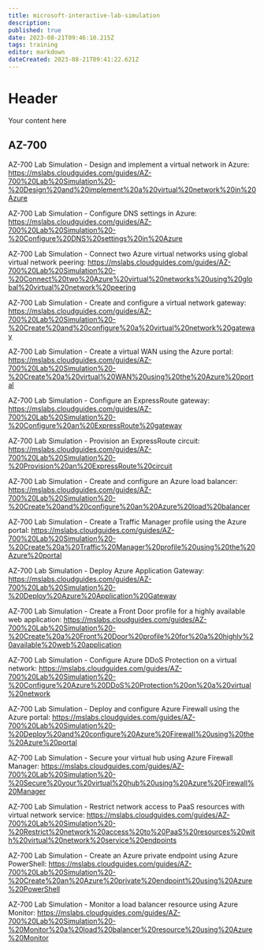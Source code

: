 ```yaml
---
title: microsoft-interactive-lab-simulation
description: 
published: true
date: 2023-08-21T09:46:10.215Z
tags: training
editor: markdown
dateCreated: 2023-08-21T09:41:22.621Z
---
```


# Header
Your content here

## AZ-700

AZ-700 Lab Simulation - Design and implement a virtual network in Azure:
https://mslabs.cloudguides.com/guides/AZ-700%20Lab%20Simulation%20-%20Design%20and%20implement%20a%20virtual%20network%20in%20Azure

AZ-700 Lab Simulation - Configure DNS settings in Azure:
https://mslabs.cloudguides.com/guides/AZ-700%20Lab%20Simulation%20-%20Configure%20DNS%20settings%20in%20Azure

AZ-700 Lab Simulation - Connect two Azure virtual networks using global virtual network peering:
https://mslabs.cloudguides.com/guides/AZ-700%20Lab%20Simulation%20-%20Connect%20two%20Azure%20virtual%20networks%20using%20global%20virtual%20network%20peering

AZ-700 Lab Simulation - Create and configure a virtual network gateway:
https://mslabs.cloudguides.com/guides/AZ-700%20Lab%20Simulation%20-%20Create%20and%20configure%20a%20virtual%20network%20gateway

AZ-700 Lab Simulation - Create a virtual WAN using the Azure portal:
https://mslabs.cloudguides.com/guides/AZ-700%20Lab%20Simulation%20-%20Create%20a%20virtual%20WAN%20using%20the%20Azure%20portal

AZ-700 Lab Simulation - Configure an ExpressRoute gateway:
https://mslabs.cloudguides.com/guides/AZ-700%20Lab%20Simulation%20-%20Configure%20an%20ExpressRoute%20gateway

AZ-700 Lab Simulation - Provision an ExpressRoute circuit:
https://mslabs.cloudguides.com/guides/AZ-700%20Lab%20Simulation%20-%20Provision%20an%20ExpressRoute%20circuit

AZ-700 Lab Simulation - Create and configure an Azure load balancer:
https://mslabs.cloudguides.com/guides/AZ-700%20Lab%20Simulation%20-%20Create%20and%20configure%20an%20Azure%20load%20balancer

AZ-700 Lab Simulation - Create a Traffic Manager profile using the Azure portal:
https://mslabs.cloudguides.com/guides/AZ-700%20Lab%20Simulation%20-%20Create%20a%20Traffic%20Manager%20profile%20using%20the%20Azure%20portal

AZ-700 Lab Simulation - Deploy Azure Application Gateway:
https://mslabs.cloudguides.com/guides/AZ-700%20Lab%20Simulation%20-%20Deploy%20Azure%20Application%20Gateway

AZ-700 Lab Simulation - Create a Front Door profile for a highly available web application:
https://mslabs.cloudguides.com/guides/AZ-700%20Lab%20Simulation%20-%20Create%20a%20Front%20Door%20profile%20for%20a%20highly%20available%20web%20application

AZ-700 Lab Simulation - Configure Azure DDoS Protection on a virtual network:
https://mslabs.cloudguides.com/guides/AZ-700%20Lab%20Simulation%20-%20Configure%20Azure%20DDoS%20Protection%20on%20a%20virtual%20network

AZ-700 Lab Simulation - Deploy and configure Azure Firewall using the Azure portal:
https://mslabs.cloudguides.com/guides/AZ-700%20Lab%20Simulation%20-%20Deploy%20and%20configure%20Azure%20Firewall%20using%20the%20Azure%20portal

AZ-700 Lab Simulation - Secure your virtual hub using Azure Firewall Manager:
https://mslabs.cloudguides.com/guides/AZ-700%20Lab%20Simulation%20-%20Secure%20your%20virtual%20hub%20using%20Azure%20Firewall%20Manager

AZ-700 Lab Simulation - Restrict network access to PaaS resources with virtual network service:
https://mslabs.cloudguides.com/guides/AZ-700%20Lab%20Simulation%20-%20Restrict%20network%20access%20to%20PaaS%20resources%20with%20virtual%20network%20service%20endpoints

AZ-700 Lab Simulation - Create an Azure private endpoint using Azure PowerShell:
https://mslabs.cloudguides.com/guides/AZ-700%20Lab%20Simulation%20-%20Create%20an%20Azure%20private%20endpoint%20using%20Azure%20PowerShell

AZ-700 Lab Simulation - Monitor a load balancer resource using Azure Monitor:
https://mslabs.cloudguides.com/guides/AZ-700%20Lab%20Simulation%20-%20Monitor%20a%20load%20balancer%20resource%20using%20Azure%20Monitor